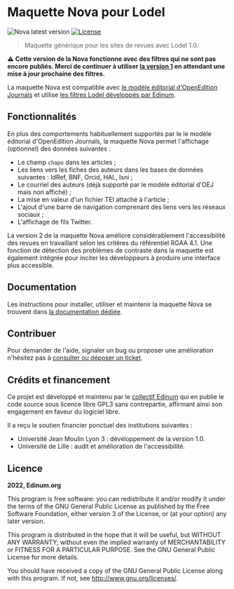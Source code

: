 # Maquette Nova pour Lodel

![Nova latest version](https://img.shields.io/github/v/tag/edinum/nova?color=blue&style=flat-square) [![License](https://img.shields.io/github/license/edinum/nova?color=blue&style=flat-square)](https://github.com/edinum/nova/blob/master/LICENSE)

> Maquette générique pour les sites de revues avec Lodel 1.0.

:warning: **Cette version de la Nova fonctionne avec des filtres qui ne sont pas encore publiés. Merci de continuer à utiliser [la version 1](https://github.com/edinum/nova/tree/v1) en attendant une mise à jour prochaine des filtres.**

La maquette Nova est compatible avec [le modèle éditorial d'OpenEdition Journals](https://github.com/OpenEdition/oej.em) et utilise [les filtres Lodel développés par Edinum](https://github.com/edinum/lodel-textfunc).

## Fonctionnalités

En plus des comportements habituellement supportés par le le modèle éditorial d'OpenEdition Journals, la maquette Nova permet l'affichage (optionnel) des données suivantes :

* Le champ `chapo` dans les articles ;
* Les liens vers les fiches des auteurs dans les bases de données suivantes : IdRef, BNF, Orcid, HAL, Isni ;
* Le courriel des auteurs (déjà supporté par le modèle éditorial d'OEJ mais non affiché) ;
* La mise en valeur d'un fichier TEI attaché à l'article ;
* L'ajout d'une barre de navigation comprenant des liens vers les réseaux sociaux ;
* L'affichage de fils Twitter.

La version 2 de la maquette Nova améliore considérablement l'accessibilité des revues en travaillant selon les critères du référentiel RGAA 4.1. Une fonction de détection des problèmes de contraste dans la maquette est également intégrée pour inciter les développeurs à produire une interface plus accessible.

## Documentation

Les instructions pour installer, utiliser et maintenir la maquette Nova se trouvent dans [la documentation dédiée](DOC.md).

## Contribuer

Pour demander de l'aide, signaler un bug ou proposer une amélioration n'hésitez pas à [consulter ou déposer un ticket](https://github.com/edinum/nova/issues).

## Crédits et financement

Ce projet est développé et maintenu par le [collectif Edinum](https://edinum.org) qui en publie le code source sous licence libre GPL3 sans contrepartie, affirmant ainsi son engagement en faveur du logiciel libre.

Il a reçu le soutien financier ponctuel des institutions suivantes :

* Université Jean Moulin Lyon 3 : développement de la version 1.0.
* Université de Lille : audit et amélioration de l'accessibilité.

## Licence

**2022, Edinum.org**

This program is free software: you can redistribute it and/or modify it under the terms of the GNU General Public License as published by the Free Software Foundation, either version 3 of the License, or (at your option) any later version.

This program is distributed in the hope that it will be useful, but WITHOUT ANY WARRANTY; without even the implied warranty of MERCHANTABILITY or FITNESS FOR A PARTICULAR PURPOSE. See the GNU General Public License for more details.

You should have received a copy of the GNU General Public License along with this program. If not, see http://www.gnu.org/licenses/.
